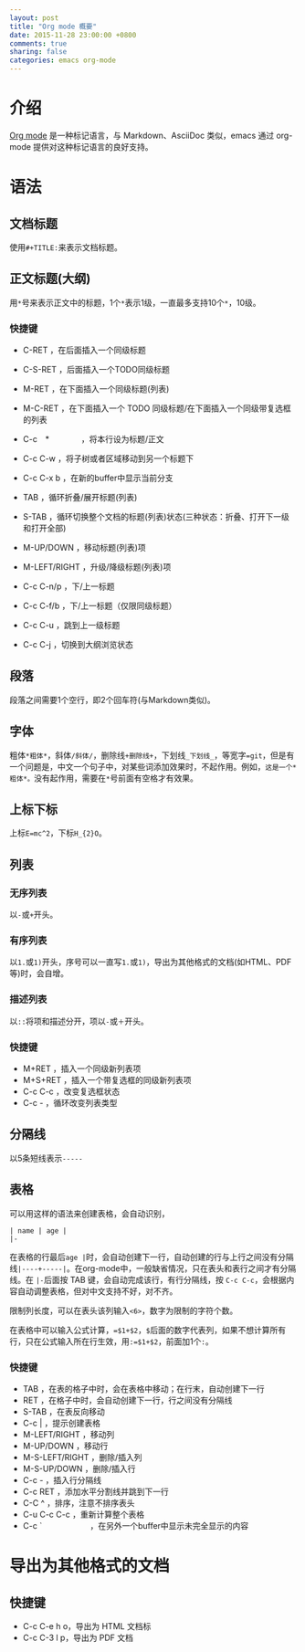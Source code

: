 ```yaml
---
layout: post
title: "Org mode 概要"
date: 2015-11-28 23:00:00 +0800
comments: true
sharing: false
categories: emacs org-mode
---
```


# 介绍

[Org mode](http://orgmode.org) 是一种标记语言，与 Markdown、AsciiDoc 类似，emacs 通过 org-mode 提供对这种标记语言的良好支持。

# 语法

## 文档标题

使用`#+TITLE:`来表示文档标题。

## 正文标题(大纲)

用`*`号来表示正文中的标题，1个`*`表示1级，一直最多支持10个`*`，10级。

### 快捷键

* C-RET        ，在后面插入一个同级标题
* C-S-RET      ，后面插入一个TODO同级标题
* M-RET        ，在下面插入一个同级标题(列表)
* M-C-RET      ，在下面插入一个 TODO 同级标题/在下面插入一个同级带复选框的列表
* C-c　*　　　　，将本行设为标题/正文
* C-c C-w     ，将子树或者区域移动到另一个标题下
* C-c C-x b   ，在新的buffer中显示当前分支
* TAB          ，循环折叠/展开标题(列表)
* S-TAB        ，循环切换整个文档的标题(列表)状态(三种状态：折叠、打开下一级和打开全部)
* M-UP/DOWN    ，移动标题(列表)项
* M-LEFT/RIGHT ，升级/降级标题(列表)项

* C-c C-n/p	   ，下/上一标题
* C-c C-f/b	   ，下/上一标题（仅限同级标题）
* C-c C-u	   ，跳到上一级标题

* C-c C-j	   ，切换到大纲浏览状态


## 段落

段落之间需要1个空行，即2个回车符(与Markdown类似)。

## 字体

粗体`*粗体*`，斜体`/斜体/`，删除线`+删除线+`，下划线`_下划线_`，等宽字`=git`，但是有一个问题是，中文一个句子中，对某些词添加效果时，不起作用。例如，`这是一个*粗体*。`没有起作用，需要在`*`号前面有空格才有效果。

## 上标下标

上标`E=mc^2`，下标`H_{2}O`。

## 列表

### 无序列表

以`-`或`+`开头。

### 有序列表

以`1.`或`1)`开头，序号可以一直写`1.`或`1)`，导出为其他格式的文档(如HTML、PDF等)时，会自增。

### 描述列表

以`::`将项和描述分开，项以`-`或`＋`开头。

### 快捷键

* M+RET   ，插入一个同级新列表项
* M+S+RET ，插入一个带复选框的同级新列表项
* C-c C-c ，改变复选框状态
* C-c -   ，循环改变列表类型

## 分隔线

以5条短线表示`-----`

## 表格

可以用这样的语法来创建表格，会自动识别，

    | name | age |
    |-

在表格的行最后`age |`时，会自动创建下一行，自动创建的行与上行之间没有分隔线`|----+-----|`。在org-mode中，一般缺省情况，只在表头和表行之间才有分隔线。在 `|-`后面按 TAB 键，会自动完成该行，有行分隔线，按 `C-c C-c`，会根据内容自动调整表格，但对中文支持不好，对不齐。

限制列长度，可以在表头该列输入`<6>`，数字为限制的字符个数。

在表格中可以输入公式计算，`=$1+$2`，`$`后面的数字代表列，如果不想计算所有行，只在公式输入所在行生效，用`:=$1+$2`，前面加1个`:`。

### 快捷键

* TAB            ，在表的格子中时，会在表格中移动；在行末，自动创建下一行
* RET            ，在格子中时，会自动创建下一行，行之间没有分隔线
* S-TAB          ，在表反向移动
* C-c |          ，提示创建表格
* M-LEFT/RIGHT   ，移动列
* M-UP/DOWN      ，移动行
* M-S-LEFT/RIGHT ，删除/插入列
* M-S-UP/DOWN    ，删除/插入行
* C-c -          ，插入行分隔线
* C-c RET        ，添加水平分割线并跳到下一行
* C-C ^          ，排序，注意不排序表头
* C-u C-c C-c    ，重新计算整个表格
* C-c `　　　　　　，在另外一个buffer中显示未完全显示的内容

# 导出为其他格式的文档

## 快捷键

* C-c C-e h o，导出为 HTML 文档标
* C-c C-3 l p，导出为 PDF 文档
